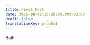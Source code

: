 ```yaml
---
title: First Post
date: 2025-08-02T16:26:00.000+02:00
draft: false
translationKey: prueba1
---
```

Balh
